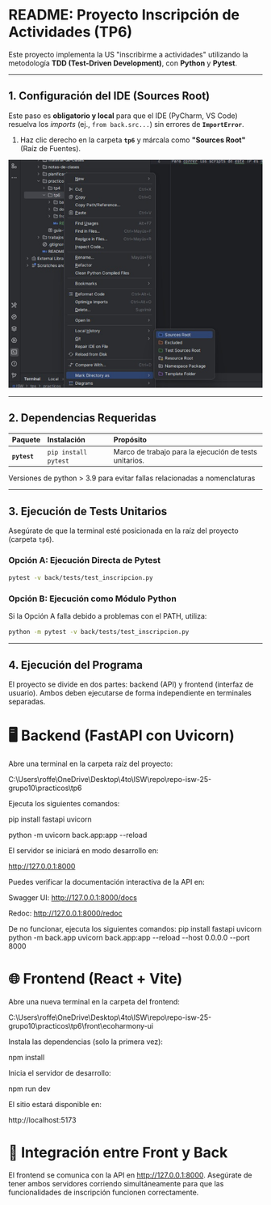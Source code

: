 # README: Proyecto Inscripción de Actividades (TP6)

Este proyecto implementa la US "inscribirme a actividades" utilizando la metodología **TDD (Test-Driven Development)**, con **Python** y **Pytest**.

---

## 1. Configuración del IDE (Sources Root)

Este paso es **obligatorio y local** para que el IDE (PyCharm, VS Code) resuelva los *imports* (ej., `from back.src...`) sin errores de **`ImportError`**.

1. Haz clic derecho en la carpeta **`tp6`** y márcala como **"Sources Root"** (Raíz de Fuentes).

![img.png](doc/img.png)

---

## 2. Dependencias Requeridas 

| Paquete | Instalación | Propósito |
| :--- | :--- | :--- |
| **`pytest`** | `pip install pytest` | Marco de trabajo para la ejecución de tests unitarios. | 

Versiones de python > 3.9 para evitar fallas relacionadas a nomenclaturas


---

## 3. Ejecución de Tests Unitarios

Asegúrate de que la terminal esté posicionada en la raíz del proyecto (carpeta `tp6`).

### Opción A: Ejecución Directa de Pytest

```bash
pytest -v back/tests/test_inscripcion.py
 ```
### Opción B: Ejecución como Módulo Python
Si la Opción A falla debido a problemas con el PATH, utiliza:

```bash
python -m pytest -v back/tests/test_inscripcion.py
 ```
---

## 4. Ejecución del Programa

El proyecto se divide en dos partes: backend (API) y frontend (interfaz de usuario).
Ambos deben ejecutarse de forma independiente en terminales separadas.

# 🖥️ Backend (FastAPI con Uvicorn)

Abre una terminal en la carpeta raíz del proyecto:

C:\Users\roffe\OneDrive\Desktop\4to\ISW\repo\repo-isw-25-grupo10\practicos\tp6


Ejecuta los siguientes comandos:

pip install fastapi uvicorn

python -m uvicorn back.app:app --reload


El servidor se iniciará en modo desarrollo en:

http://127.0.0.1:8000


Puedes verificar la documentación interactiva de la API en:

Swagger UI: http://127.0.0.1:8000/docs

Redoc: http://127.0.0.1:8000/redoc

De no funcionar, ejecuta los siguientes comandos:
pip install fastapi uvicorn
python -m back.app
uvicorn back.app:app --reload --host 0.0.0.0 --port 8000  

# 🌐 Frontend (React + Vite)

Abre una nueva terminal en la carpeta del frontend:

C:\Users\roffe\OneDrive\Desktop\4to\ISW\repo\repo-isw-25-grupo10\practicos\tp6\front\ecoharmony-ui


Instala las dependencias (solo la primera vez):

npm install


Inicia el servidor de desarrollo:

npm run dev


El sitio estará disponible en:

http://localhost:5173

# 🔄 Integración entre Front y Back

El frontend se comunica con la API en http://127.0.0.1:8000.
Asegúrate de tener ambos servidores corriendo simultáneamente para que las funcionalidades de inscripción funcionen correctamente.
